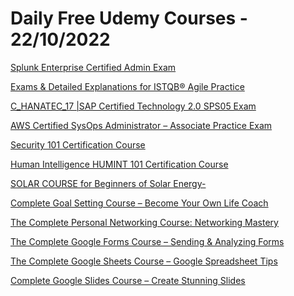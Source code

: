 # Daily Free Udemy Courses - 22/10/2022

[Splunk Enterprise Certified Admin Exam](https://www.udemy.com/course/splunk-enterprise-certified-admin-exam-h/?couponCode=B902DE13767A468B2763)
[Exams & Detailed Explanations for ISTQB® Agile Practice](https://www.udemy.com/course/exams-detailed-explanations-for-istqb-agile-practice-i/?couponCode=2F6D3B70618C98FB32E7)
[C_HANATEC_17 |SAP Certified Technology 2.0 SPS05 Exam](https://www.udemy.com/course/c_hanatec_17-sap-certified-technology-20-sps05-exam-d/?couponCode=E2EB3FCCE75630215672)
[AWS Certified SysOps Administrator – Associate Practice Exam](https://www.udemy.com/course/aws-certified-sysops-administrator-associate-practice-exam-o/?couponCode=8C5E261A00B25A19169C)
[Security 101 Certification Course](https://www.udemy.com/course/security-101-certification-course/?couponCode=F1E62D52A87C3E8416E5)
[Human Intelligence HUMINT 101 Certification Course](https://www.udemy.com/course/human-intelligence-humint-101-certificate-course/?couponCode=FREEC0URSE)
[SOLAR COURSE for Beginners of Solar Energy-](https://www.udemy.com/course/complete-course-for-beginners-for-solar-energy/?couponCode=865EB08E04979F498E0A)
[Complete Goal Setting Course – Become Your Own Life Coach](https://www.udemy.com/course/complete-goal-setting-course-become-your-own-life-coach/?couponCode=25414D03D6CC414F7C36)
[The Complete Personal Networking Course: Networking Mastery](https://www.udemy.com/course/the-complete-personal-networking-course-networking-mastery/?couponCode=AE3BC96B500D8589BBF4)
[The Complete Google Forms Course – Sending & Analyzing Forms](https://www.udemy.com/course/the-complete-google-forms-course-sending-analyzing-forms/?couponCode=4044F40FDC48F050EA5D)
[The Complete Google Sheets Course – Google Spreadsheet Tips](https://www.udemy.com/course/the-complete-google-sheets-course-google-spreadsheet-tips/?couponCode=FA777163D3EC95E50792)
[Complete Google Slides Course – Create Stunning Slides](https://www.udemy.com/course/complete-google-slides-course-create-stunning-slides/?couponCode=082E224C023870A29E7F)
